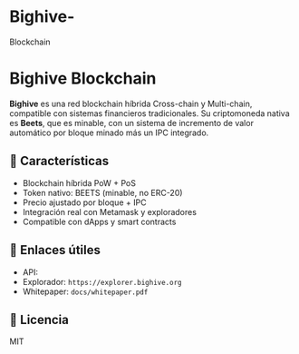 # Bighive-
Blockchain 
# Bighive Blockchain

**Bighive** es una red blockchain híbrida Cross-chain y Multi-chain, compatible con sistemas financieros tradicionales. Su criptomoneda nativa es **Beets**, que es minable, con un sistema de incremento de valor automático por bloque minado más un IPC integrado.

## 📌 Características

- Blockchain híbrida PoW + PoS
- Token nativo: BEETS (minable, no ERC-20)
- Precio ajustado por bloque + IPC
- Integración real con Metamask y exploradores
- Compatible con dApps y smart contracts

## 🔗 Enlaces útiles

- API: 
- Explorador: `https://explorer.bighive.org`
- Whitepaper: `docs/whitepaper.pdf`

## 📜 Licencia

MIT
